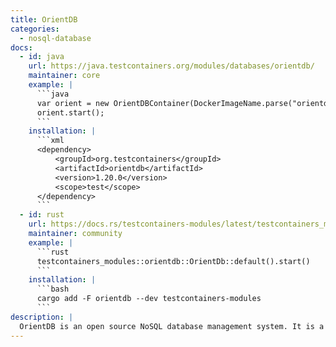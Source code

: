 ```yaml
---
title: OrientDB
categories:
  - nosql-database
docs:
  - id: java
    url: https://java.testcontainers.org/modules/databases/orientdb/
    maintainer: core
    example: |
      ```java
      var orient = new OrientDBContainer(DockerImageName.parse("orientdb:3.2.0-tp3"));
      orient.start();
      ```
    installation: |
      ```xml
      <dependency>
          <groupId>org.testcontainers</groupId>
          <artifactId>orientdb</artifactId>
          <version>1.20.0</version>
          <scope>test</scope>
      </dependency>
      ```
  - id: rust
    url: https://docs.rs/testcontainers-modules/latest/testcontainers_modules/orientdb/struct.OrientDb.html
    maintainer: community
    example: |
      ```rust
      testcontainers_modules::orientdb::OrientDb::default().start()
      ```
    installation: |
      ```bash
      cargo add -F orientdb --dev testcontainers-modules
      ```
description: |
  OrientDB is an open source NoSQL database management system. It is a Multi-model database, supporting graph, document, key/value, and object models, but the relationships are managed as in graph databases with direct connections between records.
---
```

